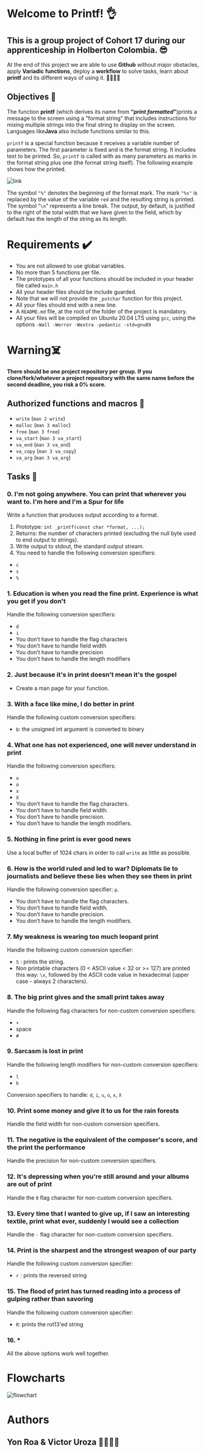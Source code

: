 # Welcome to Printf! 👌

## This is a group project of Cohort 17 during our apprenticeship in Holberton Colombia.  😎

At the end of this project we are able to use **Github** without major obstacles, apply **Variadic functions**, deploy a **workflow** to solve tasks, learn about **printf** and its different ways of using it. 🧑‍💻🧑‍💻

## Objectives 📌

The function  **printf**  (which derives its name from  **“_print formatted_”**)prints a message to the screen using a "format string" that includes instructions for mixing multiple strings into the final string to display on the screen. Languages ​​like**Java** also include functions similar to this.

`printf` is a special function because it receives a variable number of parameters. The first parameter is fixed and is the format string. It includes text to be printed. So,  `printf`  is called with as many parameters as marks in the format string plus one (the format string itself). The following example shows how the printed.

![link](https://i.imgur.com/aHGZiG9.jpg)

The symbol `"%"` denotes the beginning of the format mark. The mark `"%s"` is replaced by the value of the variable `red` and the resulting string is printed. The symbol “`\n`” represents a line break. The output, by default, is justified to the right of the total width that we have given to the field, which by default has the length of the string as its length.

# Requirements ✔️

-   You are not allowed to use global variables.
-   No more than 5 functions per file.
-   The prototypes of all your functions should be included in your header file called  `main.h`
-  All your header files should be include guarded.
-   Note that we will not provide the  `_putchar`  function for this project.
- All your files should end with a new line.
-   A  `README.md`  file, at the root of the folder of the project is mandatory.
-   All your files will be compiled on Ubuntu 20.04 LTS using  `gcc`, using the options  `-Wall -Werror -Wextra -pedantic -std=gnu89`

# Warning☠️

**There should be one project repository per group. If you clone/fork/whatever a project repository with the same name before the second deadline, you risk a 0% score.**

## **Authorized functions and macros** 🔧
-   `write`  (`man 2 write`)
-   `malloc`  (`man 3 malloc`)
-   `free`  (`man 3 free`)
-   `va_start`  (`man 3 va_start`)
-   `va_end`  (`man 3 va_end`)
-   `va_copy`  (`man 3 va_copy`)
-   `va_arg`  (`man 3 va_arg`)

## Tasks 📝

### 0. I'm not going anywhere. You can print that wherever you want to. I'm here and I'm a Spur for life
Write a function that produces output according to a format.

 1. Prototype:  `int _printf(const char *format, ...);`
 2. Returns: the number of characters printed (excluding the null byte used to end output to strings).
 3. Write output to stdout, the standard output stream.
 4. You need to handle the following conversion specifiers:
 - `c`
 - `s`
 - `%`

### 1. Education is when you read the fine print. Experience is what you get if you don't

Handle the following conversion specifiers:

-   `d`
-   `i`
-   You don’t have to handle the flag characters
-   You don’t have to handle field width
-   You don’t have to handle precision
-   You don’t have to handle the length modifiers


### 2. Just because it's in print doesn't mean it's the gospel

- Create a man page for your function.

### 3. With a face like mine, I do better in print

Handle the following custom conversion specifiers:

-   `b`: the unsigned int argument is converted to binary

### 4. What one has not experienced, one will never understand in print

Handle the following conversion specifiers:

-   `u`
-   `o`
-   `x`
-   `X`
-   You don’t have to handle the flag characters.
-   You don’t have to handle field width.
-   You don’t have to handle precision.
-   You don’t have to handle the length modifiers.

### 5. Nothing in fine print is ever good news

Use a local buffer of 1024 chars in order to call  `write`  as little as possible.

### 6. How is the world ruled and led to war? Diplomats lie to journalists and believe these lies when they see them in print

Handle the following conversion specifier:  `p`.

-   You don’t have to handle the flag characters.
-   You don’t have to handle field width.
-   You don’t have to handle precision.
-   You don’t have to handle the length modifiers.

### 7. My weakness is wearing too much leopard print

Handle the following custom conversion specifier:

-   `S`  : prints the string.
-   Non printable characters (0 < ASCII value < 32 or >= 127) are printed this way:  `\x`, followed by the ASCII code value in hexadecimal (upper case - always 2 characters).

### 8. The big print gives and the small print takes away

Handle the following flag characters for non-custom conversion specifiers:

-   `+`
-   space
-   `#`

### 9. Sarcasm is lost in print

Handle the following length modifiers for non-custom conversion specifiers:

-   `l`
-   `h`

Conversion specifiers to handle:  `d`,  `i`,  `u`,  `o`,  `x`,  `X`

### 10. Print some money and give it to us for the rain forests

Handle the field width for non-custom conversion specifiers.

### 11. The negative is the equivalent of the composer's score, and the print the performance

Handle the precision for non-custom conversion specifiers.

### 12. It's depressing when you're still around and your albums are out of print

Handle the  `0`  flag character for non-custom conversion specifiers.

### 13. Every time that I wanted to give up, if I saw an interesting textile, print what ever, suddenly I would see a collection

Handle the  `-`  flag character for non-custom conversion specifiers.

### 14. Print is the sharpest and the strongest weapon of our party

Handle the following custom conversion specifier:

-   `r`  : prints the reversed string

### 15. The flood of print has turned reading into a process of gulping rather than savoring

Handle the following custom conversion specifier:

-   `R`: prints the rot13'ed string

### 16. *
All the above options work well together.

# Flowcharts

![flowchart](https://lh3.googleusercontent.com/ESAT_CvohiyX-Y4mtnbjl5cx1outYF_EGFa8mo_YvBQOecv3Alff56U_17HvjHFUuoiHISKGzvAyasC5n7iQ1z7IpCpKuGpez5_8uu2qPYcF7V5XRIavJzWbeZIyUmPoGzbdz4L6PtuTsO5SWyBLZD8ZlwBdbrfFT4ZoL5Xeayzk-wjHJuig0szXuu94PcsxLbvpZfKQq8el7Zt1MWA6EmB2TTP9Hh39R0_7JI9lvvDEr4dzNtbn45246zbtl6Z2jWXM3cLt_PxEXheO11gTA32ftBYYsPw9yuq6k8qQno-vRJPGgG664aH4QtF2y5vbNSysOPAzkg1ksZrZD-5FDPbdJYmjn-6fXZ3Ah1XTMHNe-vD6h1agfegMl73m--ZZsd6xQgWUIyXHwHdn-jsKnZi2xUVKYFGkNGOzZr8yALga3L1Twpln_69JW7t57pmtbRRD8dd3tXjAukxN-OjE_UNzZnFWv1-fvNkoOpqxmeF73Hg0McKEnZ1fWyRUN0HTU8HG0H18TL5wbtwmVmMYvnS8TrhWnPSRIzoP3CdtHMsogJ8A81GFvFwDEGMP8hHxwIgqHNQofhxWCcNgaIVE9JbWid81Q2ITB6YJ9aE52dyJn5Xo3m7jVZV5NrhOvTf62iEtbsKHkn_nN8uQci4duQ3vV3nSoiuwareQJGU-HAdy6MtDsaSS6-82c_ca19qBtwVQDy9pyllXZrtEDbAs8cVuHav5PxnLhjYOqc3Y-Jjj4RF_OYwJdO8mHrcJE5jcuyA5jEEg__xO5LIicdOI6z9dxEFhKyY11hPQ81Hk1Q2j9li7D9voDcbbm6C0Dk46K5NDn51w_1NIafUcUBEyWm5qfeY7IuJFBMSflDmNbUvNH9kiT2lN-yN_CP73raFKIaQI87QWiQ=w698-h512-no?authuser=4)

# Authors
## Yon Roa & Victor Uroza 🧑‍💻🧑‍💻
